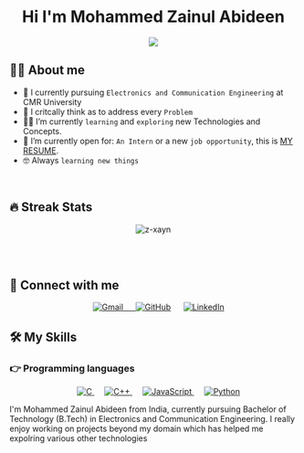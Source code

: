 <h1 align="center">Hi I'm Mohammed Zainul Abideen </h1>

<p align="center">
<a href="https://github.com/DenverCoder1/readme-typing-svg"><img src="https://readme-typing-svg.herokuapp.com?lines=Electronics+Engineer;Passionate+Explorer;Always%20learning%20new%20things&center=true&width=500&height=50"></a></p>

## :sassy_man:  About me
- :school: I currently pursuing `Electronics and Communication Engineering` at CMR University
- 🧠 I critcally think as to address every `Problem`
- :student: I’m currently `learning` and `exploring` new Technologies and Concepts.
- :thinking: I’m currently open for: `An Intern` or a new `job opportunity`, this is [MY RESUME](https://drive.google.com/file/d/1gdiny_4f5TVbSdfyAQxokLMMrBTi054P/view?usp=sharing).
- :nerd_face: Always `learning new things`

<br>


## 🔥 Streak Stats
<p align="center"><img src="https://github-readme-streak-stats.herokuapp.com/?user=z-xayn&theme=algolia" alt="z-xayn" /></p>

<br>
<br>


## 🤝 Connect with me
<p align="center">
  &emsp;
	<a href="mailto:zainulabideen0205@gmail.com"><img img src="https://img.shields.io/badge/gmail-%23EA4335.svg?style=plastic&logo=gmail&logoColor=white" alt="Gmail"/</a>
  &emsp;
	<a href="https://github.com/z-xayn"><img src="https://img.shields.io/badge/github-%23181717.svg?style=plastic&logo=github&logoColor=white" alt="GitHub"/></a>
	&emsp;
  <a href="www.linkedin.com/in/z-zain"><img src="https://img.shields.io/badge/linkedin-%230A66C2.svg?style=plastic&logo=linkedin&logoColor=white" alt="LinkedIn"/></a>

    
## 🛠️ My Skills

### 👉 Programming languages

<p align="center"> 
  &emsp; 
  <a href="https://www.cprogramming.com/" target="_blank"> 
    <img alt="C" src="https://img.shields.io/badge/C%20-%232370ED.svg?style=plastic&logo=c&logoColor=white">
  </a> 
  &emsp;
  <a href="https://www.w3schools.com/cpp/" target="_blank"> 
    <img alt="C++" src="https://img.shields.io/badge/C++%20-%2300599C.svg?style=plastic&logo=c%2B%2B&logoColor=white">
  </a> 
  &emsp;
  <a href="https://developer.mozilla.org/en-US/docs/Web/JavaScript" target="_blank"> 
     <img alt="JavaScript" src="https://img.shields.io/badge/JavaScript%20-%23F7DF1E.svg?style=plastic&logo=javascript&logoColor=black">
   </a>
  &emsp;
   <a href="https://www.python.org" target="_blank">
    <img alt="Python" src="https://img.shields.io/badge/Python%20-%2314354C.svg?style=plastic&logo=python&logoColor=white">
  </a>
</p>
    
I'm Mohammed Zainul Abideen from India, currently pursuing Bachelor of Technology (B.Tech) in Electronics and Communication Engineering. I really enjoy working on projects beyond my domain which has helped me expolring various other technologies 
